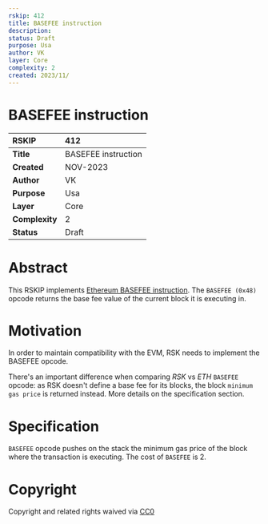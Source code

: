 ```yaml
---
rskip: 412
title: BASEFEE instruction
description:
status: Draft
purpose: Usa
author: VK
layer: Core
complexity: 2
created: 2023/11/
---
```

# BASEFEE instruction


|RSKIP          | 412                 |
| :------------ |:--------------------|
|**Title**      | BASEFEE instruction |
|**Created**    | NOV-2023            |
|**Author**     | VK                  |
|**Purpose**    | Usa                 |
|**Layer**      | Core                |
|**Complexity** | 2                   |
|**Status**     | Draft               |


# **Abstract**

This RSKIP implements [Ethereum BASEFEE instruction](https://eips.ethereum.org/EIPS/eip-3198). The `BASEFEE (0x48)` opcode returns the base fee value of the current block it is executing in.

# **Motivation**

In order to maintain compatibility with the EVM, RSK needs to implement the BASEFEE opcode.

There's an important difference when comparing *RSK* vs *ETH* `BASEFEE` opcode: as RSK doesn't define a base fee for its blocks, the block `minimum gas price` is returned instead. More details on the specification section.

# **Specification**

`BASEFEE` opcode pushes on the stack the minimum gas price of the block where the transaction is executing. The cost of `BASEFEE` is 2. 

# **Copyright**

Copyright and related rights waived via [CC0](https://creativecommons.org/publicdomain/zero/1.0/)